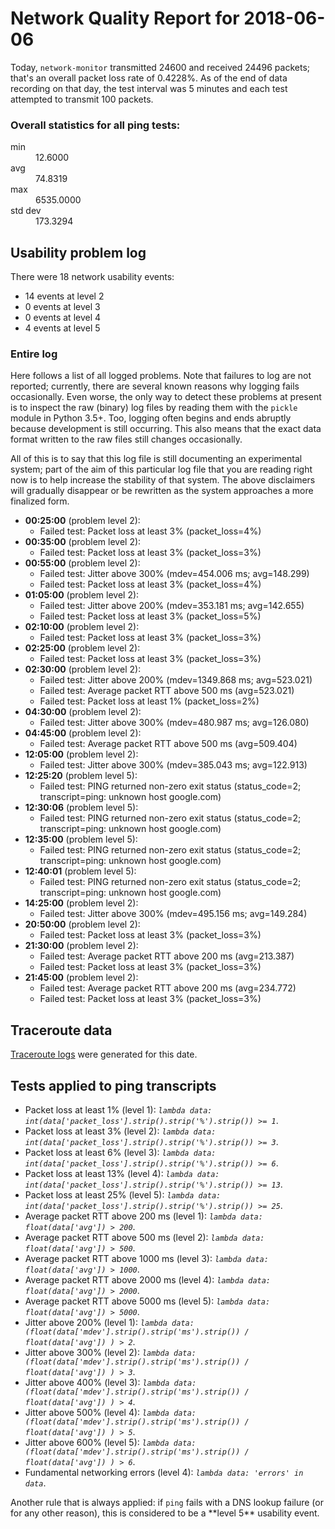 
# Network Quality Report for 2018-06-06

Today, <code>network-monitor</code> transmitted 24600 and received 24496 packets; that's an overall packet loss rate of 0.4228%. As of the end of data recording on that day, the test interval was 5 minutes and each test attempted to transmit 100 packets.

### Overall statistics for all ping tests:

<dl>
<dt>min</dt><dd>12.6000</dd>
<dt>avg</dt><dd>74.8319</dd>
<dt>max</dt><dd>6535.0000</dd>
<dt>std dev</dt><dd>173.3294</dd>
</dl>


## Usability problem log

There were 18 network usability events:

* 14 events at level 2
* 0 events at level 3
* 0 events at level 4
* 4 events at level 5

### Entire log

Here follows a list of all logged problems. Note that failures to log are not reported; currently,
there are several known reasons why logging fails occasionally. Even worse, the only way to detect these problems at
present is to inspect the raw (binary) log files by reading them with the <code>pickle</code> module in Python 3.5+.
Too, logging often begins and ends abruptly because development is still occurring. This also means that the exact
data format written to the raw files still changes occasionally.

All of this is to say that this log file is still documenting an experimental system; part of the aim of this
particular log file that you are reading right now is to help increase the stability of that system. The above
disclaimers will gradually disappear or be rewritten as the system approaches a more finalized form.

<ul>
<li><strong>00:25:00</strong> (problem level 2):
 <ul>
  <li>Failed test: Packet loss at least 3% (packet_loss=4%)</li>
 </ul>
</li>
<li><strong>00:35:00</strong> (problem level 2):
 <ul>
  <li>Failed test: Packet loss at least 3% (packet_loss=3%)</li>
 </ul>
</li>
<li><strong>00:55:00</strong> (problem level 2):
 <ul>
  <li>Failed test: Jitter above 300% (mdev=454.006 ms; avg=148.299)</li>
  <li>Failed test: Packet loss at least 3% (packet_loss=4%)</li>
 </ul>
</li>
<li><strong>01:05:00</strong> (problem level 2):
 <ul>
  <li>Failed test: Jitter above 200% (mdev=353.181 ms; avg=142.655)</li>
  <li>Failed test: Packet loss at least 3% (packet_loss=5%)</li>
 </ul>
</li>
<li><strong>02:10:00</strong> (problem level 2):
 <ul>
  <li>Failed test: Packet loss at least 3% (packet_loss=3%)</li>
 </ul>
</li>
<li><strong>02:25:00</strong> (problem level 2):
 <ul>
  <li>Failed test: Packet loss at least 3% (packet_loss=3%)</li>
 </ul>
</li>
<li><strong>02:30:00</strong> (problem level 2):
 <ul>
  <li>Failed test: Jitter above 200% (mdev=1349.868 ms; avg=523.021)</li>
  <li>Failed test: Average packet RTT above 500 ms (avg=523.021)</li>
  <li>Failed test: Packet loss at least 1% (packet_loss=2%)</li>
 </ul>
</li>
<li><strong>04:30:00</strong> (problem level 2):
 <ul>
  <li>Failed test: Jitter above 300% (mdev=480.987 ms; avg=126.080)</li>
 </ul>
</li>
<li><strong>04:45:00</strong> (problem level 2):
 <ul>
  <li>Failed test: Average packet RTT above 500 ms (avg=509.404)</li>
 </ul>
</li>
<li><strong>12:05:00</strong> (problem level 2):
 <ul>
  <li>Failed test: Jitter above 300% (mdev=385.043 ms; avg=122.913)</li>
 </ul>
</li>
<li><strong>12:25:20</strong> (problem level 5):
 <ul>
  <li>Failed test: PING returned non-zero exit status (status_code=2; transcript=ping: unknown host google.com)</li>
 </ul>
</li>
<li><strong>12:30:06</strong> (problem level 5):
 <ul>
  <li>Failed test: PING returned non-zero exit status (status_code=2; transcript=ping: unknown host google.com)</li>
 </ul>
</li>
<li><strong>12:35:00</strong> (problem level 5):
 <ul>
  <li>Failed test: PING returned non-zero exit status (status_code=2; transcript=ping: unknown host google.com)</li>
 </ul>
</li>
<li><strong>12:40:01</strong> (problem level 5):
 <ul>
  <li>Failed test: PING returned non-zero exit status (status_code=2; transcript=ping: unknown host google.com)</li>
 </ul>
</li>
<li><strong>14:25:00</strong> (problem level 2):
 <ul>
  <li>Failed test: Jitter above 300% (mdev=495.156 ms; avg=149.284)</li>
 </ul>
</li>
<li><strong>20:50:00</strong> (problem level 2):
 <ul>
  <li>Failed test: Packet loss at least 3% (packet_loss=3%)</li>
 </ul>
</li>
<li><strong>21:30:00</strong> (problem level 2):
 <ul>
  <li>Failed test: Average packet RTT above 200 ms (avg=213.387)</li>
  <li>Failed test: Packet loss at least 3% (packet_loss=3%)</li>
 </ul>
</li>
<li><strong>21:45:00</strong> (problem level 2):
 <ul>
  <li>Failed test: Average packet RTT above 200 ms (avg=234.772)</li>
  <li>Failed test: Packet loss at least 3% (packet_loss=3%)</li>
 </ul>
</li>
</ul>

## Traceroute data

<a href="reports/2018/06/2018-06-06-traceroute.md">Traceroute logs</a> were generated for this date.



## Tests applied to ping transcripts

<ul>
 <li>Packet loss at least 1% (level 1): <i><code>lambda data: int(data['packet_loss'].strip().strip('%').strip()) >= 1</code></i>.</li>
 <li>Packet loss at least 3% (level 2): <i><code>lambda data: int(data['packet_loss'].strip().strip('%').strip()) >= 3</code></i>.</li>
 <li>Packet loss at least 6% (level 3): <i><code>lambda data: int(data['packet_loss'].strip().strip('%').strip()) >= 6</code></i>.</li>
 <li>Packet loss at least 13% (level 4): <i><code>lambda data: int(data['packet_loss'].strip().strip('%').strip()) >= 13</code></i>.</li>
 <li>Packet loss at least 25% (level 5): <i><code>lambda data: int(data['packet_loss'].strip().strip('%').strip()) >= 25</code></i>.</li>
 <li>Average packet RTT above 200 ms (level 1): <i><code>lambda data: float(data['avg']) > 200</code></i>.</li>
 <li>Average packet RTT above 500 ms (level 2): <i><code>lambda data: float(data['avg']) > 500</code></i>.</li>
 <li>Average packet RTT above 1000 ms (level 3): <i><code>lambda data: float(data['avg']) > 1000</code></i>.</li>
 <li>Average packet RTT above 2000 ms (level 4): <i><code>lambda data: float(data['avg']) > 2000</code></i>.</li>
 <li>Average packet RTT above 5000 ms (level 5): <i><code>lambda data: float(data['avg']) > 5000</code></i>.</li>
 <li>Jitter above 200% (level 1): <i><code>lambda data: (float(data['mdev'].strip().strip('ms').strip()) / float(data['avg']) ) > 2</code></i>.</li>
 <li>Jitter above 300% (level 2): <i><code>lambda data: (float(data['mdev'].strip().strip('ms').strip()) / float(data['avg']) ) > 3</code></i>.</li>
 <li>Jitter above 400% (level 3): <i><code>lambda data: (float(data['mdev'].strip().strip('ms').strip()) / float(data['avg']) ) > 4</code></i>.</li>
 <li>Jitter above 500% (level 4): <i><code>lambda data: (float(data['mdev'].strip().strip('ms').strip()) / float(data['avg']) ) > 5</code></i>.</li>
 <li>Jitter above 600% (level 5): <i><code>lambda data: (float(data['mdev'].strip().strip('ms').strip()) / float(data['avg']) ) > 6</code></i>.</li>
 <li>Fundamental networking errors (level 4): <i><code>lambda data: 'errors' in data</code></i>.</li>
</ul>
Another rule that is always applied: if <code>ping</code> fails with a DNS lookup failure (or for any other reason), this is considered to be a **level 5** usability event.
